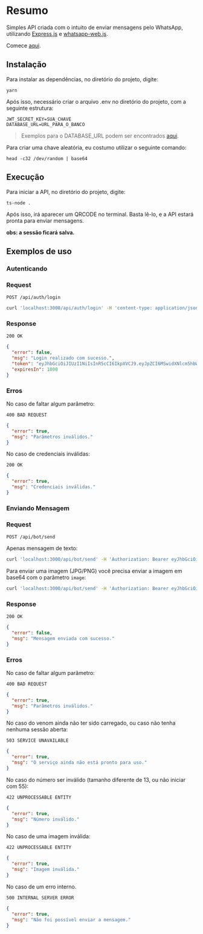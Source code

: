 # Resumo

Simples API criada com o intuito de enviar mensagens pelo WhatsApp, utilizando [Express.js](https://expressjs.com/pt-br/) e [whatsapp-web.js](https://www.npmjs.com/package/whatsapp-web.js).

Comece [aqui](./src/app.ts).

## Instalação

Para instalar as dependências, no diretório do projeto, digite:

    yarn

Após isso, necessário criar o arquivo .env no diretório do projeto, com a seguinte estrutura:

    JWT_SECRET_KEY=SUA_CHAVE
    DATABASE_URL=URL_PARA_O_BANCO

> Exemplos para o DATABASE_URL podem ser encontrados [aqui](https://pris.ly/d/connection-strings).

Para criar uma chave aleatória, eu costumo utilizar o seguinte comando:

    head -c32 /dev/random | base64

## Execução

Para iniciar a API, no diretório do projeto, digite:

    ts-node .

Após isso, irá aparecer um QRCODE no terminal. Basta lê-lo, e a API estará pronta para enviar mensagens.

**obs: a sessão ficará salva.**

## Exemplos de uso

### Autenticando

### Request

`POST /api/auth/login`

```bash
curl 'localhost:3000/api/auth/login' -H 'content-type: application/json' -d '{"username": "user", "password": "mypassword"}'
```

### Response

`200 OK`

```json
{
  "error": false,
  "msg": "Login realizado com sucesso.",
  "token": "eyJhbGciOiJIUzI1NiIsInR5cCI6IkpXVCJ9.eyJpZCI6MSwidXNlcm5hbWUiOiJhZG1pbiIsImlhdCI6MTY0ODk3MDM5OCwiZXhwIjoxNjUxNTYyMzk4fQ.1u5PI7usj8gLLq2UYH7JedaGnC-4aZEYMsOXuGb-jcU",
  "expiresIn": 1800
}
```

### Erros

No caso de faltar algum parâmetro:

`400 BAD REQUEST`

```json
{
  "error": true,
  "msg": "Parâmetros inválidos."
}
```

No caso de credenciais inválidas:

`200 OK`

```json
{
  "error": true,
  "msg": "Credenciais inválidas."
}
```

### Enviando Mensagem

### Request

`POST /api/bot/send`

Apenas mensagem de texto:

```bash
curl 'localhost:3000/api/bot/send' -H 'Authorization: Bearer eyJhbGciOiJIUzI1NiI...' -H 'content-type: application/json' -d '{"to": "5511988766767", "content": "oi"}'
```

Para enviar uma imagem (JPG/PNG) você precisa enviar a imagem em base64 com o parâmetro `image`:

```bash
curl 'localhost:3000/api/bot/send' -H 'Authorization: Bearer eyJhbGciOiJIUzI1NiI...' -H 'content-type: application/json' -d '{"to": "5511988766767", "content": "oi", "image": "/9j/4AAQSkZJRgABAQIAJQAlAAD/2wBDAAMCAgICAgMC..."}'
```

### Response

`200 OK`

```json
{
  "error": false,
  "msg": "Mensagem enviada com sucesso."
}
```

### Erros

No caso de faltar algum parâmetro:

`400 BAD REQUEST`

```json
{
  "error": true,
  "msg": "Parâmetros inválidos."
}
```

No caso do venom ainda não ter sido carregado, ou caso não tenha nenhuma sessão aberta:

`503 SERVICE UNAVAILABLE`

```json
{
  "error": true,
  "msg": "O serviço ainda não está pronto para uso."
}
```

No caso do número ser inválido (tamanho diferente de 13, ou não iniciar com 55):

`422 UNPROCESSABLE ENTITY`

```json
{
  "error": true,
  "msg": "Número inválido."
}
```

No caso de uma imagem inválida:

`422 UNPROCESSABLE ENTITY`

```json
{
  "error": true,
  "msg": "Imagem inválida."
}
```

No caso de um erro interno.

`500 INTERNAL SERVER ERROR`

```json
{
  "error": true,
  "msg": "Não foi possível enviar a mensagem."
}
```
